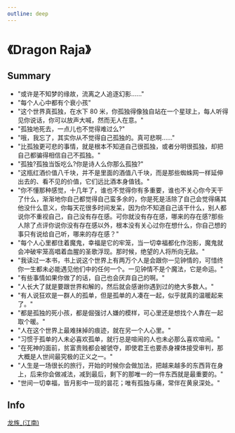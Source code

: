 ```yaml
---
outline: deep
---
```


# 《Dragon Raja》

## Summary

- "或许是不知梦的缘故，流离之人追逐幻影……"
- "每个人心中都有个衰小孩"
- "这个世界真孤独，在水下 80 米，你孤独得像独自站在一个星球上，每人听得见你说话，你可以放声大喊，然而无人在意。"
- "孤独地死去，一点儿也不觉得难过么?"
- "哦，我忘了，其实你从不觉得自己孤独的。真可悲啊......"
- "比孤独更可悲的事情，就是根本不知道自己很孤独，或者分明很孤独，却把自己都骗得相信自己不孤独。"
- "孤独?孤独当饭吃么?你是诗人么你那么孤独?"
- "这瓶红酒价值八千块，并不是里面的酒值八千块，而是那些蜘蛛网一样延伸出去的、看不见的价值，它们远比酒本身值钱。"
- "你不懂那种感觉，十几年了，谁也不觉得你有多重要，谁也不关心你今天干了什么，渐渐地你自己都觉得自己蛮多余的，你是死是活除了自己会觉得痛其他没什么意义，你每天花很多时间发呆，因为你不知道自己该干什么，别人都说你不重视自己，自己没有存在感。可你就没有存在感，哪来的存在感?那些人除了点评你说你没有存在感以外，根本没有关心过你在想什么，你自己想的事只有说给自己听，哪来的存在感？"
- "每个人心里都住着魔鬼，幸福是它的牢笼，当一切幸福都化作泡影，魔鬼就会冲破牢笼高唱着血腥的圣歌浮现。那时候，绝望的人将所向无敌。"
- "我读过一本书，书上说这个世界上有两万个人是会跟你一见钟情的，可惜终你一生都未必能遇见他们中的任何一个。一见钟情不是个魔法，它是命运。"
- "有些事情如果你做了的话，自己也会厌弃自己的啊。"
- "人长大了就是要跟世界和解的，然后就会感谢你遇到过的绝大多数人。"
- "有人说狂欢是一群人的孤单，但是孤单的人凑在一起，似乎就真的温暖起来了。"
- "都是孤独的死小孩，都是倔强讨人嫌的模样，可心里还是想找个人靠在一起取个暖。"
- "人在这个世界上最难抹掉的痕迹，就在另一个人心里。"
- "习惯于孤单的人未必喜欢孤单，就行总是喧闹的人也未必那么喜欢喧闹。"
- "在死神的面前，贫富贵贱都会被虢夺，即使君王也要赤身裸体接受审判，那大概是人世间最究极的正义之一。"
- "人生是一场很长的旅行，开始的时候你会做加法，把越来越多的东西背在身上，后来你会做减法，减到最后，剩下的那唯一的一件东西就是最重要的。"
- "世间一切幸福，皆月影中一现的昙花；唯有孤独与痛，常伴在黄泉深处。"

## Info

[龙族\_(江南)](<https://zh.wikipedia.org/wiki/%E9%BE%99%E6%97%8F_(%E6%B1%9F%E5%8D%97)>)
